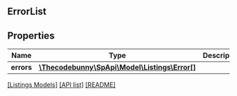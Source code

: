 ## ErrorList

## Properties

Name | Type | Description | Notes
------------ | ------------- | ------------- | -------------
**errors** | [**\Thecodebunny\SpApi\Model\Listings\Error[]**](Error.md) |  |

[[Listings Models]](../) [[API list]](../../Api) [[README]](../../../README.md)
